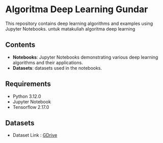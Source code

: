# Algoritma Deep Learning Gundar

This repository contains deep learning algorithms and examples using Jupyter Notebooks. untuk matakuliah algoritma deep learning

## Contents

- **Notebooks**: Jupyter Notebooks demonstrating various deep learning algorithms and their applications.
- **Datasets**: datasets used in the notebooks.

## Requirements

- Python 3.12.0
- Jupyter Notebook
- Tensorflow 2.17.0

## Datasets
- Dataset Link : [GDrive](https://drive.google.com/file/d/1p8Flgeg-pd1pNdc4-KMO3vKlT8XLc1wt/view?usp=sharing)